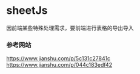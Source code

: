 # sheetJs
因前端某些特殊处理需求，要前端进行表格的导出导入


### 参考网站
https://www.jianshu.com/p/5c131c27841c
https://www.jianshu.com/p/044c183edf42
